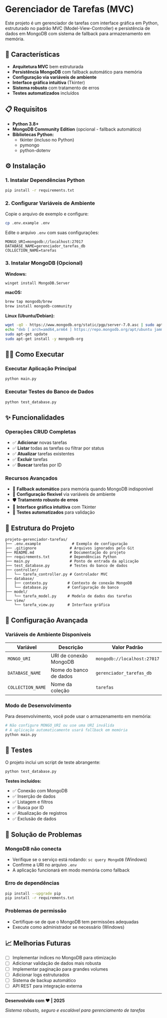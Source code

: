 # Gerenciador de Tarefas (MVC)

Este projeto é um gerenciador de tarefas com interface gráfica em Python, estruturado no padrão MVC (Model-View-Controller) e persistência de dados em MongoDB com sistema de fallback para armazenamento em memória.

## 🚀 Características

- **Arquitetura MVC** bem estruturada
- **Persistência MongoDB** com fallback automático para memória
- **Configuração via variáveis de ambiente**
- **Interface gráfica intuitiva** (Tkinter)
- **Sistema robusto** com tratamento de erros
- **Testes automatizados** incluídos

## 📋 Requisitos

- **Python 3.8+**
- **MongoDB Community Edition** (opcional - fallback automático)
- **Bibliotecas Python:**
  - tkinter (incluso no Python)
  - pymongo
  - python-dotenv

## ⚙️ Instalação

### 1. Instalar Dependências Python
```bash
pip install -r requirements.txt
```

### 2. Configurar Variáveis de Ambiente
Copie o arquivo de exemplo e configure:
```bash
cp .env.example .env
```

Edite o arquivo `.env` com suas configurações:
```env
MONGO_URI=mongodb://localhost:27017
DATABASE_NAME=gerenciador_tarefas_db
COLLECTION_NAME=tarefas
```

### 3. Instalar MongoDB (Opcional)
**Windows:**
```bash
winget install MongoDB.Server
```

**macOS:**
```bash
brew tap mongodb/brew
brew install mongodb-community
```

**Linux (Ubuntu/Debian):**
```bash
wget -qO - https://www.mongodb.org/static/pgp/server-7.0.asc | sudo apt-key add -
echo "deb [ arch=amd64,arm64 ] https://repo.mongodb.org/apt/ubuntu jammy/mongodb-org/7.0 multiverse" | sudo tee /etc/apt/sources.list.d/mongodb-org-7.0.list
sudo apt-get update
sudo apt-get install -y mongodb-org
```

## 🏃‍♂️ Como Executar

### Executar Aplicação Principal
```bash
python main.py
```

### Executar Testes do Banco de Dados
```bash
python test_database.py
```

## ✨ Funcionalidades

### Operações CRUD Completas
- ✅ **Adicionar** novas tarefas
- ✅ **Listar** todas as tarefas ou filtrar por status
- ✅ **Atualizar** tarefas existentes
- ✅ **Excluir** tarefas
- ✅ **Buscar** tarefas por ID

### Recursos Avançados
- 🔄 **Fallback automático** para memória quando MongoDB indisponível
- 🔧 **Configuração flexível** via variáveis de ambiente
- 🛡️ **Tratamento robusto de erros**
- 🎨 **Interface gráfica intuitiva** com Tkinter
- 🧪 **Testes automatizados** para validação

## 📁 Estrutura do Projeto

```
projeto-gerenciador-tarefas/
├── .env.example              # Exemplo de configuração
├── .gitignore               # Arquivos ignorados pelo Git
├── README.md                # Documentação do projeto
├── requirements.txt         # Dependências Python
├── main.py                  # Ponto de entrada da aplicação
├── test_database.py         # Testes do banco de dados
├── controller/
│   └── tarefa_controller.py # Controlador MVC
├── database/
│   ├── contexto.py         # Contexto de conexão MongoDB
│   └── database.py         # Configuração do banco
├── model/
│   └── tarefa_model.py     # Modelo de dados das tarefas
└── view/
    └── tarefa_view.py      # Interface gráfica
```

## 🔧 Configuração Avançada

### Variáveis de Ambiente Disponíveis

| Variável | Descrição | Valor Padrão |
|----------|-----------|-------------|
| `MONGO_URI` | URI de conexão MongoDB | `mongodb://localhost:27017` |
| `DATABASE_NAME` | Nome do banco de dados | `gerenciador_tarefas_db` |
| `COLLECTION_NAME` | Nome da coleção | `tarefas` |

### Modo de Desenvolvimento

Para desenvolvimento, você pode usar o armazenamento em memória:
```bash
# Não configure MONGO_URI ou use uma URI inválida
# A aplicação automaticamente usará fallback em memória
python main.py
```

## 🧪 Testes

O projeto inclui um script de teste abrangente:

```bash
python test_database.py
```

**Testes incluídos:**
- ✅ Conexão com MongoDB
- ✅ Inserção de dados
- ✅ Listagem e filtros
- ✅ Busca por ID
- ✅ Atualização de registros
- ✅ Exclusão de dados

## 🚨 Solução de Problemas

### MongoDB não conecta
- Verifique se o serviço está rodando: `sc query MongoDB` (Windows)
- Confirme a URI no arquivo `.env`
- A aplicação funcionará em modo memória como fallback

### Erro de dependências
```bash
pip install --upgrade pip
pip install -r requirements.txt
```

### Problemas de permissão
- Certifique-se de que o MongoDB tem permissões adequadas
- Execute como administrador se necessário (Windows)

## 📈 Melhorias Futuras

- [ ] Implementar índices no MongoDB para otimização
- [ ] Adicionar validação de dados mais robusta
- [ ] Implementar paginação para grandes volumes
- [ ] Adicionar logs estruturados
- [ ] Sistema de backup automático
- [ ] API REST para integração externa

---

**Desenvolvido com ❤️ | 2025**

*Sistema robusto, seguro e escalável para gerenciamento de tarefas*

